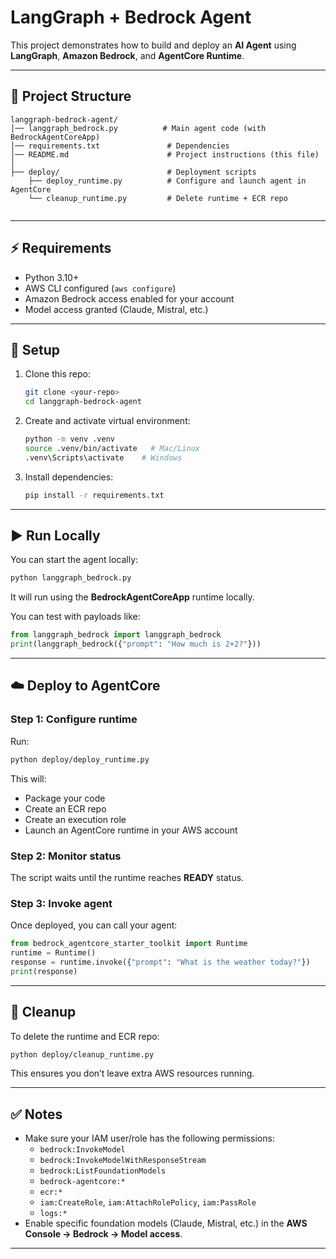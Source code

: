 # LangGraph + Bedrock Agent

This project demonstrates how to build and deploy an **AI Agent** using **LangGraph**, **Amazon Bedrock**, and **AgentCore Runtime**.

---

## 📂 Project Structure

```
langgraph-bedrock-agent/
│── langgraph_bedrock.py          # Main agent code (with BedrockAgentCoreApp)
│── requirements.txt               # Dependencies
│── README.md                      # Project instructions (this file)
│
├── deploy/                        # Deployment scripts
    ├── deploy_runtime.py          # Configure and launch agent in AgentCore
    └── cleanup_runtime.py         # Delete runtime + ECR repo
    

```

---

## ⚡ Requirements

- Python 3.10+
- AWS CLI configured (`aws configure`)
- Amazon Bedrock access enabled for your account
- Model access granted (Claude, Mistral, etc.)

---

## 🚀 Setup

1. Clone this repo:

   ```bash
   git clone <your-repo>
   cd langgraph-bedrock-agent
   ```

2. Create and activate virtual environment:

   ```bash
   python -m venv .venv
   source .venv/bin/activate   # Mac/Linux
   .venv\Scripts\activate    # Windows
   ```

3. Install dependencies:
   ```bash
   pip install -r requirements.txt
   ```

---

## ▶️ Run Locally

You can start the agent locally:

```bash
python langgraph_bedrock.py
```

It will run using the **BedrockAgentCoreApp** runtime locally.

You can test with payloads like:

```python
from langgraph_bedrock import langgraph_bedrock
print(langgraph_bedrock({"prompt": "How much is 2+2?"}))
```

---

## ☁️ Deploy to AgentCore

### Step 1: Configure runtime

Run:

```bash
python deploy/deploy_runtime.py
```

This will:

- Package your code
- Create an ECR repo
- Create an execution role
- Launch an AgentCore runtime in your AWS account

### Step 2: Monitor status

The script waits until the runtime reaches **READY** status.

### Step 3: Invoke agent

Once deployed, you can call your agent:

```python
from bedrock_agentcore_starter_toolkit import Runtime
runtime = Runtime()
response = runtime.invoke({"prompt": "What is the weather today?"})
print(response)
```

---

## 🧹 Cleanup

To delete the runtime and ECR repo:

```bash
python deploy/cleanup_runtime.py
```

This ensures you don’t leave extra AWS resources running.

---

## ✅ Notes

- Make sure your IAM user/role has the following permissions:
  - `bedrock:InvokeModel`
  - `bedrock:InvokeModelWithResponseStream`
  - `bedrock:ListFoundationModels`
  - `bedrock-agentcore:*`
  - `ecr:*`
  - `iam:CreateRole`, `iam:AttachRolePolicy`, `iam:PassRole`
  - `logs:*`
- Enable specific foundation models (Claude, Mistral, etc.) in the **AWS Console → Bedrock → Model access**.

---
